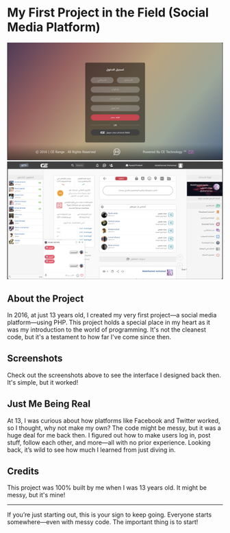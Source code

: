 # My First Project in the Field (Social Media Platform)  

![Repository Screenshot 1](screen1.png)
![Repository Screenshot 2](screen2.png)

## About the Project

In 2016, at just 13 years old, I created my very first project—a social media platform—using PHP. This project holds a special place in my heart as it was my introduction to the world of programming. It's not the cleanest code, but it's a testament to how far I've come since then.

## Screenshots
Check out the screenshots above to see the interface I designed back then. It's simple, but it worked!

## Just Me Being Real
At 13, I was curious about how platforms like Facebook and Twitter worked, so I thought, why not make my own? The code might be messy, but it was a huge deal for me back then. I figured out how to make users log in, post stuff, follow each other, and more—all with no prior experience. Looking back, it’s wild to see how much I learned from just diving in.

## Credits
This project was 100% built by me when I was 13 years old. It might be messy, but it's mine!

---

If you’re just starting out, this is your sign to keep going. Everyone starts somewhere—even with messy code. The important thing is to start!
